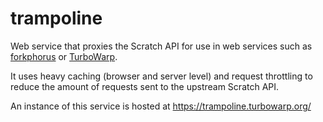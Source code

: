 # trampoline

Web service that proxies the Scratch API for use in web services such as [forkphorus](https://forkphorus.github.io) or [TurboWarp](https://turbowarp.org).

It uses heavy caching (browser and server level) and request throttling to reduce the amount of requests sent to the upstream Scratch API.

An instance of this service is hosted at https://trampoline.turbowarp.org/
